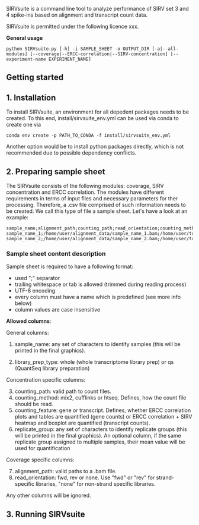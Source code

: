 SIRVsuite is a command line tool to analyze performance of SIRV set 3 and 4 spike-ins based on alignment and transcript count data.

SIRVsuite is permitted under the following licence xxx.

**General usage**
```
python SIRVsuite.py [-h] -i SAMPLE_SHEET -o OUTPUT_DIR [-a|--all-modules] [--coverage|--ERCC-correlation|--SIRV-concentration] [--experiment-name EXPERIMENT_NAME]
```

## Getting started
## 1. Installation
To install SIRVsuite, an environment for all depedent packages needs to be created. To this end, install/sirvsuite_env.yml can be used via conda to create one via
```
conda env create -p PATH_TO_CONDA -f install/sirvsuite_env.yml
```
Another option would be to install python packages directly, which is not recommended due to possible dependency conflicts.

## 2. Preparing sample sheet
The SIRVsuite consists of the following modules: coverage, SIRV concentration and ERCC correlation. The modules have different requirements in terms of input files and necessary parameters for ther processing. Therefore, a .csv file comprised of such information needs to be created. We call this type of file a sample sheet. Let's have a look at an example:

```
sample_name;alignment_path;counting_path;read_orientation;counting_method;counting_feature;library_prep_type;replication_group
sample_name_1;/home/user/alignment_data/sample_name_1.bam;/home/user/transcipt_count_data/sample_name_1.tsv;FWD;mix2;transcript;whole
sample_name_2;/home/user/alignment_data/sample_name_2.bam;/home/user/transcipt_count_data/sample_name_2.tsv;FWD;mix2;transcript;whole
```

### Sample sheet content description

Sample sheet is required to have a following format:
- used ";" separator
- trailing whitespace or tab is allowed (trimmed during reading process)
- UTF-8 encoding
- every column must have a name which is predefined (see more info below)
- column values are case insensitive

**Allowed columns**:

General columns:
1. sample_name: any set of characters to identify samples (this will be printed in the final graphics).
        
2. library_prep_type: whole (whole transcriptome library prep) or qs (QuantSeq library preparation) 

Concentration specific columns:

3. counting_path: valid path to count files.
4. counting_method: mix2, cufflinks or htseq. Defines, how the count file should be read.
5. counting_feature: gene or transcript. Defines, whether ERCC correlation plots and tables are quantified (gene counts) or ERCC correlation + SIRV heatmap and boxplot are quantified (transcript counts).
6. replicate_group: any set of characters to identify replicate groups (this will be printed in the final graphics). 
                            An optional column, if the same replicate group assigned to multiple samples, their mean value will be used for quantification 

Coverage specific columns:

7. alignment_path: valid paths to a .bam file.
8. read_orientation: fwd, rev or none. Use "fwd" or "rev" for strand-specific libraries, "none" for non-strand specific libraries. 

Any other columns will be ignored.



## 3. Running SIRVsuite
